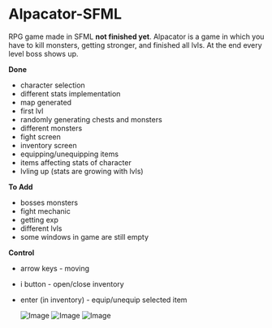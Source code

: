 # Alpacator-SFML

RPG game made in SFML **not finished yet**.
Alpacator is a game in which you have to kill monsters, getting stronger, and finished all lvls. At the end every level boss shows up.

**Done**
- character selection
- different stats implementation
- map generated
- first lvl
- randomly generating chests and monsters
- different monsters
- fight screen
- inventory screen
- equipping/unequipping items
- items affecting stats of character
- lvling up (stats are growing with lvls)

**To Add**
- bosses monsters
- fight mechanic
- getting exp
- different lvls
- some windows in game are still empty

**Control**
- arrow keys - moving
- i button - open/close inventory
- enter (in inventory) - equip/unequip selected item 

  <p float="left">
  <img src="images/alpacator1.jpg" alt="Image"/></div>
  <img src="images/alpacator2.jpg" alt="Image"/> </div>
  <img src="images/alpacator3.jpg" alt="Image"/></div>
  </p>
